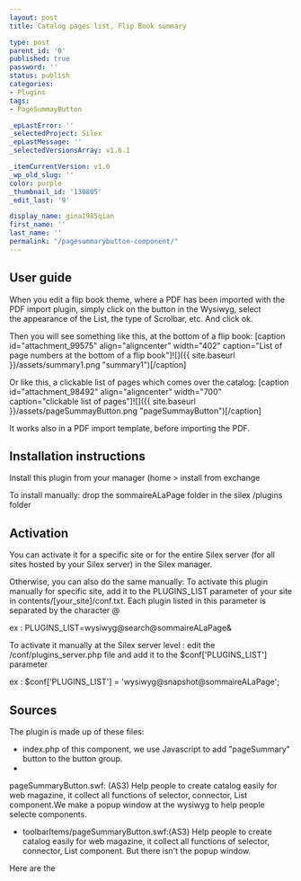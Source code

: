 ```yaml
---
layout: post
title: Catalog pages list, Flip Book summary

type: post
parent_id: '0'
published: true
password: ''
status: publish
categories:
- Plugins
tags:
- PageSummayButton

_epLastError: ''
_selectedProject: Silex
_epLastMessage: ''
_selectedVersionsArray: v1.6.1

_itemCurrentVersion: v1.0
_wp_old_slug: ''
color: purple
_thumbnail_id: '130805'
_edit_last: '9'

display_name: gina1985qian
first_name: ''
last_name: ''
permalink: "/pagesummarybutton-component/"
---
```




User guide
----------

When you edit a flip book theme, where a PDF has been imported with the PDF import plugin, simply click on the button in the Wysiwyg, select the appearance of the List, the type of Scrolbar, etc. And click ok.

Then you will see something like this, at the bottom of a flip
book: 
[caption id="attachment_99575" align="aligncenter" width="402" caption="List of page numbers at the bottom of a flip book"]![]({{ site.baseurl }}/assets/summary1.png "summary1")[/caption]

Or like this, a clickable list of pages which comes over the
catalog: 
[caption id="attachment_98492" align="aligncenter" width="700" caption="clickable list of pages"]![]({{ site.baseurl }}/assets/pageSummayButton.png "pageSummayButton")[/caption]

It works also in a PDF import template, before importing the PDF.

Installation instructions
-------------------------

Install this plugin from your manager (home > install from exchange


To install
manually: drop the sommaireALaPage folder in the silex /plugins folder

Activation
----------

You can activate it for a specific site or for the entire Silex server (for all sites hosted by your Silex server) in the Silex manager.

Otherwise, you can also do the same
manually: To activate this plugin manually for specific site, add it to the PLUGINS_LIST parameter of your site in contents/[your_site]/conf.txt. Each plugin listed in this parameter is separated by the character @

ex
: PLUGINS_LIST=wysiwyg@search@sommaireALaPage&

To activate it manually at the Silex server level
: edit the /conf/plugins_server.php file and add it to the $conf['PLUGINS_LIST'] parameter

ex
: $conf['PLUGINS_LIST'] = 'wysiwyg@snapshot@sommaireALaPage';

Sources
-------

The plugin is made up of these
files: 
*   index.php of this component, we use Javascript to add "pageSummary" button to the button group.
*  
pageSummaryButton.swf: (AS3) Help people to create catalog easily for web magazine, it collect all functions of selector, connector, List component.We make a popup window at the wysiwyg to help people selecte components.
*   toolbarItems/pageSummaryButton.swf:(AS3) Help people to create catalog easily for web magazine, it collect all functions of selector, connector, List component. But there isn't the popup window.

Here are the
